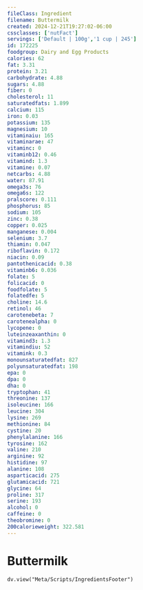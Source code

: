 ```yaml
---
fileClass: Ingredient
filename: Buttermilk
created: 2024-12-21T19:27:02-06:00
cssclasses: ['nutFact']
servings: ['Default | 100g','1 cup | 245']
id: 172225
foodgroup: Dairy and Egg Products
calories: 62
fat: 3.31
protein: 3.21
carbohydrate: 4.88
sugars: 4.88
fiber: 0
cholesterol: 11
saturatedfats: 1.899
calcium: 115
iron: 0.03
potassium: 135
magnesium: 10
vitaminaiu: 165
vitaminarae: 47
vitaminc: 0
vitaminb12: 0.46
vitamind: 1.3
vitamine: 0.07
netcarbs: 4.88
water: 87.91
omega3s: 76
omega6s: 122
pralscore: 0.111
phosphorus: 85
sodium: 105
zinc: 0.38
copper: 0.025
manganese: 0.004
selenium: 3.7
thiamin: 0.047
riboflavin: 0.172
niacin: 0.09
pantothenicacid: 0.38
vitaminb6: 0.036
folate: 5
folicacid: 0
foodfolate: 5
folatedfe: 5
choline: 14.6
retinol: 46
carotenebeta: 7
carotenealpha: 0
lycopene: 0
luteinzeaxanthin: 0
vitamind3: 1.3
vitamindiu: 52
vitamink: 0.3
monounsaturatedfat: 827
polyunsaturatedfat: 198
epa: 0
dpa: 0
dha: 0
tryptophan: 41
threonine: 137
isoleucine: 166
leucine: 304
lysine: 269
methionine: 84
cystine: 20
phenylalanine: 166
tyrosine: 162
valine: 210
arginine: 92
histidine: 97
alanine: 108
asparticacid: 275
glutamicacid: 721
glycine: 64
proline: 317
serine: 193
alcohol: 0
caffeine: 0
theobromine: 0
200calorieweight: 322.581
---
```


# Buttermilk

```dataviewjs
dv.view("Meta/Scripts/IngredientsFooter")
```